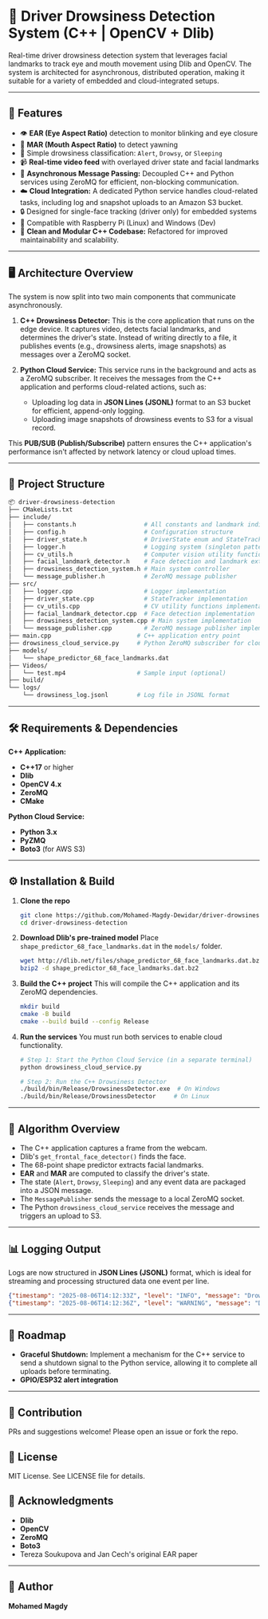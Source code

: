 # 🛑 Driver Drowsiness Detection System (C++ | OpenCV + Dlib)

Real-time driver drowsiness detection system that leverages facial landmarks to track eye and mouth movement using Dlib and OpenCV. The system is architected for asynchronous, distributed operation, making it suitable for a variety of embedded and cloud-integrated setups.

-----

## 🚀 Features

  - 👁️ **EAR (Eye Aspect Ratio)** detection to monitor blinking and eye closure
  - 👄 **MAR (Mouth Aspect Ratio)** to detect yawning
  - 🧠 Simple drowsiness classification: `Alert`, `Drowsy`, or `Sleeping`
  - 📹 **Real-time video feed** with overlayed driver state and facial landmarks
  - 🧾 **Asynchronous Message Passing:** Decoupled C++ and Python services using ZeroMQ for efficient, non-blocking communication.
  - ☁️ **Cloud Integration:** A dedicated Python service handles cloud-related tasks, including log and snapshot uploads to an Amazon S3 bucket.
  - 🔒 Designed for single-face tracking (driver only) for embedded systems
  - 🐧 Compatible with Raspberry Pi (Linux) and Windows (Dev)
  - 🧠 **Clean and Modular C++ Codebase:** Refactored for improved maintainability and scalability.

-----

## 🖥️ Architecture Overview

The system is now split into two main components that communicate asynchronously.

1.  **C++ Drowsiness Detector:** This is the core application that runs on the edge device. It captures video, detects facial landmarks, and determines the driver's state. Instead of writing directly to a file, it publishes events (e.g., drowsiness alerts, image snapshots) as messages over a ZeroMQ socket.

2.  **Python Cloud Service:** This service runs in the background and acts as a ZeroMQ subscriber. It receives the messages from the C++ application and performs cloud-related actions, such as:

      * Uploading log data in **JSON Lines (JSONL)** format to an S3 bucket for efficient, append-only logging.
      * Uploading image snapshots of drowsiness events to S3 for a visual record.

This **PUB/SUB (Publish/Subscribe)** pattern ensures the C++ application's performance isn't affected by network latency or cloud upload times.

-----

## 📁 Project Structure

```bash
📦 driver-drowsiness-detection
├── CMakeLists.txt
├── include/
│   ├── constants.h                   # All constants and landmark indices
│   ├── config.h                      # Configuration structure
│   ├── driver_state.h                # DriverState enum and StateTracker class
│   ├── logger.h                      # Logging system (singleton pattern)
│   ├── cv_utils.h                    # Computer vision utility functions
│   ├── facial_landmark_detector.h    # Face detection and landmark extraction
│   ├── drowsiness_detection_system.h # Main system controller
│   └── message_publisher.h           # ZeroMQ message publisher
├── src/
│   ├── logger.cpp                    # Logger implementation
│   ├── driver_state.cpp              # StateTracker implementation
│   ├── cv_utils.cpp                  # CV utility functions implementation
│   ├── facial_landmark_detector.cpp  # Face detection implementation
│   ├── drowsiness_detection_system.cpp # Main system implementation
│   └── message_publisher.cpp         # ZeroMQ message publisher implementation
├── main.cpp                        # C++ application entry point
├── drowsiness_cloud_service.py     # Python ZeroMQ subscriber for cloud uploads
├── models/
│   └── shape_predictor_68_face_landmarks.dat
├── Videos/
│   └── test.mp4                    # Sample input (optional)
├── build/
└── logs/
    └── drowsiness_log.jsonl        # Log file in JSONL format
```

-----

## 🛠️ Requirements & Dependencies

**C++ Application:**

  - **C++17** or higher
  - **Dlib**
  - **OpenCV 4.x**
  - **ZeroMQ**
  - **CMake**

**Python Cloud Service:**

  - **Python 3.x**
  - **PyZMQ**
  - **Boto3** (for AWS S3)

-----

## ⚙️ Installation & Build

1.  **Clone the repo**

    ```bash
    git clone https://github.com/Mohamed-Magdy-Dewidar/driver-drowsiness-detection.git
    cd driver-drowsiness-detection
    ```

2.  **Download Dlib's pre-trained model**
    Place `shape_predictor_68_face_landmarks.dat` in the `models/` folder.

    ```bash
    wget http://dlib.net/files/shape_predictor_68_face_landmarks.dat.bz2
    bzip2 -d shape_predictor_68_face_landmarks.dat.bz2
    ```

3.  **Build the C++ project**
    This will compile the C++ application and its ZeroMQ dependencies.

    ```bash
    mkdir build
    cmake -B build
    cmake --build build --config Release
    ```

4.  **Run the services**
    You must run both services to enable cloud functionality.

    ```bash
    # Step 1: Start the Python Cloud Service (in a separate terminal)
    python drowsiness_cloud_service.py

    # Step 2: Run the C++ Drowsiness Detector
    ./build/bin/Release/DrowsinessDetector.exe  # On Windows
    ./build/bin/Release/DrowsinessDetector     # On Linux
    ```

-----

## 🧠 Algorithm Overview

  - The C++ application captures a frame from the webcam.
  - Dlib's `get_frontal_face_detector()` finds the face.
  - The 68-point shape predictor extracts facial landmarks.
  - **EAR** and **MAR** are computed to classify the driver's state.
  - The state (`Alert`, `Drowsy`, `Sleeping`) and any event data are packaged into a JSON message.
  - The `MessagePublisher` sends the message to a local ZeroMQ socket.
  - The Python `drowsiness_cloud_service` receives the message and triggers an upload to S3.

-----

## 📊 Logging Output

Logs are now structured in **JSON Lines (JSONL)** format, which is ideal for streaming and processing structured data one event per line.

```json
{"timestamp": "2025-08-06T14:12:33Z", "level": "INFO", "message": "Drowsiness Detected", "event": "drowsiness_start"}
{"timestamp": "2025-08-06T14:12:36Z", "level": "WARNING", "message": "Driver Sleeping", "event": "sleeping_start"}
```

-----

## 📅 Roadmap

  - **Graceful Shutdown:** Implement a mechanism for the C++ service to send a shutdown signal to the Python service, allowing it to complete all uploads before terminating.
  - **GPIO/ESP32 alert integration**

-----

## 🤝 Contribution

PRs and suggestions welcome\! Please open an issue or fork the repo.

## 📄 License

MIT License. See LICENSE file for details.

## 🙏 Acknowledgments

  - **Dlib**
  - **OpenCV**
  - **ZeroMQ**
  - **Boto3**
  - Tereza Soukupova and Jan Cech's original EAR paper

-----

## 👤 Author

**Mohamed Magdy**